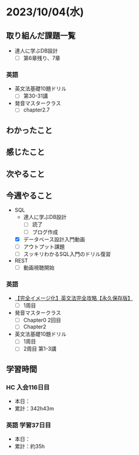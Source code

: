 # 2023/10/04(水)

## 取り組んだ課題一覧

- 達人に学ぶDB設計
  - [ ] 第6章残り、7章

### 英語

- 英文法基礎10題ドリル
  - [ ] 第30-31講
- 発音マスタークラス
  - [ ] chapter2.7

## わかったこと

## 感じたこと

## 次やること

## 今週やること

- SQL
  - 達人に学ぶDB設計
    - [ ] 読了
    - [ ] ブログ作成
  - [x] データベース設計入門動画
  - [ ] アウトプット課題
  - [ ] スッキリわかるSQL入門のドリル復習
- REST
  - [ ] 動画視聴開始

### 英語

- [【完全イメージ化】英文法完全攻略【永久保存版】](https://youtu.be/c1xbL9Ql4F0?si=f3kFSn2FOjloqZXc)
  - [ ] 1周目
- 発音マスタークラス
  - [ ] Chapter0 2回目
  - [ ] Chapter2
- 英文法基礎10題ドリル
  - [ ] 1周目
  - [ ] 2周目 第1-3講

## 学習時間

### HC 入会116日目

- 本日：
- 累計：342h43m

### 英語 学習37日目

- 本日：
- 累計：約35h
